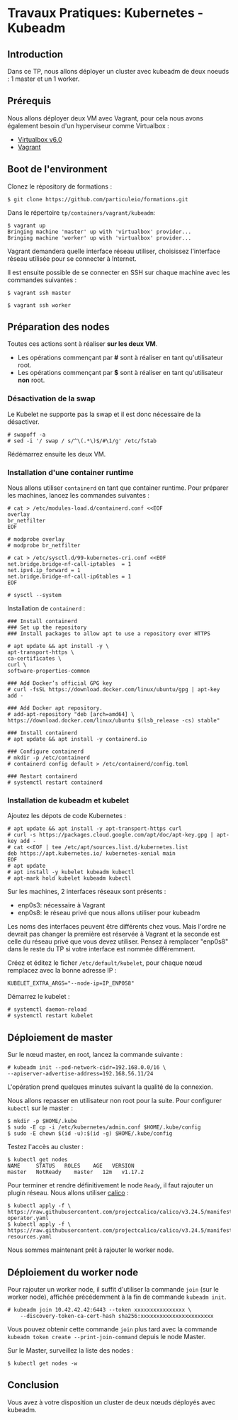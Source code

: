 # Travaux Pratiques: Kubernetes - Kubeadm

## Introduction

Dans ce TP, nous allons déployer un cluster avec kubeadm de deux noeuds : 1
master et un 1 worker.

## Prérequis

Nous allons déployer deux VM avec Vagrant, pour cela nous avons également besoin
d'un hyperviseur comme Virtualbox :

- [Virtualbox v6.0](https://www.virtualbox.org/wiki/Downloads)
- [Vagrant](https://www.vagrantup.com/downloads.html)

## Boot de l'environment

Clonez le répository de formations :

```console
$ git clone https://github.com/particuleio/formations.git
```

Dans le répertoire `tp/containers/vagrant/kubeadm`:

```console
$ vagrant up
Bringing machine 'master' up with 'virtualbox' provider...
Bringing machine 'worker' up with 'virtualbox' provider...
```

Vagrant demandera quelle interface réseau utiliser, choisissez l'interface
réseau utilisée pour se connecter à Internet.

Il est ensuite possible de se connecter en SSH sur chaque machine avec les
commandes suivantes :

```console
$ vagrant ssh master
```

```console
$ vagrant ssh worker
```

## Préparation des nodes

Toutes ces actions sont à réaliser **sur les deux VM**.

- Les opérations commençant par **#** sont à réaliser en tant qu'utilisateur
  root.
- Les opérations commençant par **$** sont à réaliser en tant qu'utilisateur
  **non** root.

### Désactivation de la swap

Le Kubelet ne supporte pas la swap et il est donc nécessaire de la désactiver.

```console
# swapoff -a
# sed -i '/ swap / s/^\(.*\)$/#\1/g' /etc/fstab
```

Rédémarrez ensuite les deux VM.

### Installation d'une container runtime

Nous allons utiliser `containerd` en tant que container runtime. Pour préparer
les machines, lancez les commandes suivantes :

```console
# cat > /etc/modules-load.d/containerd.conf <<EOF
overlay
br_netfilter
EOF

# modprobe overlay
# modprobe br_netfilter

# cat > /etc/sysctl.d/99-kubernetes-cri.conf <<EOF
net.bridge.bridge-nf-call-iptables  = 1
net.ipv4.ip_forward = 1
net.bridge.bridge-nf-call-ip6tables = 1
EOF

# sysctl --system
```

Installation de `containerd` :

```console
### Install containerd
### Set up the repository
### Install packages to allow apt to use a repository over HTTPS

# apt update && apt install -y \
apt-transport-https \
ca-certificates \
curl \
software-properties-common

### Add Docker’s official GPG key
# curl -fsSL https://download.docker.com/linux/ubuntu/gpg | apt-key add -

### Add Docker apt repository.
# add-apt-repository "deb [arch=amd64] \
https://download.docker.com/linux/ubuntu $(lsb_release -cs) stable"

### Install containerd
# apt update && apt install -y containerd.io

### Configure containerd
# mkdir -p /etc/containerd
# containerd config default > /etc/containerd/config.toml

### Restart containerd
# systemctl restart containerd
```

### Installation de kubeadm et kubelet

Ajoutez les dépots de code Kubernetes :

```console
# apt update && apt install -y apt-transport-https curl
# curl -s https://packages.cloud.google.com/apt/doc/apt-key.gpg | apt-key add -
# cat <<EOF | tee /etc/apt/sources.list.d/kubernetes.list
deb https://apt.kubernetes.io/ kubernetes-xenial main
EOF
# apt update
# apt install -y kubelet kubeadm kubectl
# apt-mark hold kubelet kubeadm kubectl
```

Sur les machines, 2 interfaces réseaux sont présents :

- enp0s3: nécessaire à Vagrant
- enp0s8: le réseau privé que nous allons utiliser pour kubeadm

Les noms des interfaces peuvent être différents chez vous. Mais l'ordre ne
devrait pas changer la première est réservée à Vagrant et la seconde est celle
du réseau privé que vous devez utiliser. Pensez à remplacer "enp0s8" dans le
reste du TP si votre interface est nommée différemment.

Créez et éditez le ficher `/etc/default/kubelet`, pour chaque nœud remplacez
avec la bonne adresse IP :

```console
KUBELET_EXTRA_ARGS="--node-ip=IP_ENP0S8"
```

Démarrez le kubelet :

```console
# systemctl daemon-reload
# systemctl restart kubelet
```

## Déploiement de master


Sur le nœud master, en root, lancez la commande suivante :

```console
# kubeadm init --pod-network-cidr=192.168.0.0/16 \
--apiserver-advertise-address=192.168.56.11/24
```

L'opération prend quelques minutes suivant la qualité de la connexion.

Nous allons repasser en utilisateur non root pour la suite. Pour configurer
`kubectl` sur le master :

```console
$ mkdir -p $HOME/.kube
$ sudo -E cp -i /etc/kubernetes/admin.conf $HOME/.kube/config
$ sudo -E chown $(id -u):$(id -g) $HOME/.kube/config
```

Testez l'accès au cluster :

```console
$ kubectl get nodes
NAME     STATUS   ROLES    AGE   VERSION
master   NotReady    master   12m   v1.17.2
```

Pour terminer et rendre définitivement le node `Ready`, il faut rajouter un
plugin réseau. Nous allons utiliser [calico](https://www.projectcalico.org/) :

```console
$ kubectl apply -f \
https://raw.githubusercontent.com/projectcalico/calico/v3.24.5/manifests/tigera-operator.yaml
$ kubectl apply -f \
https://raw.githubusercontent.com/projectcalico/calico/v3.24.5/manifests/custom-resources.yaml
```

Nous sommes maintenant prêt à rajouter le worker node.

## Déploiement du worker node

Pour rajouter un worker node, il suffit d'utiliser la commande `join` (sur le
worker node), affichée précédemment à la fin de commande `kubeadm init`.

```console
# kubeadm join 10.42.42.42:6443 --token xxxxxxxxxxxxxxxx \
    --discovery-token-ca-cert-hash sha256:xxxxxxxxxxxxxxxxxxxxxxx
```

Vous pouvez obtenir cette commande `join` plus tard avec la commande
`kubeadm token create --print-join-command` depuis le node Master.

Sur le Master, surveillez la liste des nodes :

```console
$ kubectl get nodes -w
```

## Conclusion

Vous avez à votre disposition un cluster de deux nœuds déployés avec kubeadm.
